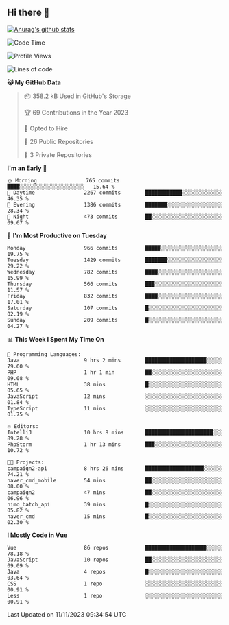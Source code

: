 ## Hi there 👋

[![Anurag's github stats](https://github-readme-stats.vercel.app/api?username=Songwonseok)](https://github.com/anuraghazra/github-readme-stats)



<!--START_SECTION:waka-->
![Code Time](http://img.shields.io/badge/Code%20Time-2%2C537%20hrs%2057%20mins-blue)

![Profile Views](http://img.shields.io/badge/Profile%20Views-0-blue)

![Lines of code](https://img.shields.io/badge/From%20Hello%20World%20I%27ve%20Written-34.8%20million%20lines%20of%20code-blue)

**🐱 My GitHub Data** 

> 📦 358.2 kB Used in GitHub's Storage 
 > 
> 🏆 69 Contributions in the Year 2023
 > 
> 💼 Opted to Hire
 > 
> 📜 26 Public Repositories 
 > 
> 🔑 3 Private Repositories 
 > 
**I'm an Early 🐤** 

```text
🌞 Morning                765 commits         ████░░░░░░░░░░░░░░░░░░░░░   15.64 % 
🌆 Daytime                2267 commits        ████████████░░░░░░░░░░░░░   46.35 % 
🌃 Evening                1386 commits        ███████░░░░░░░░░░░░░░░░░░   28.34 % 
🌙 Night                  473 commits         ██░░░░░░░░░░░░░░░░░░░░░░░   09.67 % 
```
📅 **I'm Most Productive on Tuesday** 

```text
Monday                   966 commits         █████░░░░░░░░░░░░░░░░░░░░   19.75 % 
Tuesday                  1429 commits        ███████░░░░░░░░░░░░░░░░░░   29.22 % 
Wednesday                782 commits         ████░░░░░░░░░░░░░░░░░░░░░   15.99 % 
Thursday                 566 commits         ███░░░░░░░░░░░░░░░░░░░░░░   11.57 % 
Friday                   832 commits         ████░░░░░░░░░░░░░░░░░░░░░   17.01 % 
Saturday                 107 commits         █░░░░░░░░░░░░░░░░░░░░░░░░   02.19 % 
Sunday                   209 commits         █░░░░░░░░░░░░░░░░░░░░░░░░   04.27 % 
```


📊 **This Week I Spent My Time On** 

```text
💬 Programming Languages: 
Java                     9 hrs 2 mins        ████████████████████░░░░░   79.60 % 
PHP                      1 hr 1 min          ██░░░░░░░░░░░░░░░░░░░░░░░   09.08 % 
HTML                     38 mins             █░░░░░░░░░░░░░░░░░░░░░░░░   05.65 % 
JavaScript               12 mins             ░░░░░░░░░░░░░░░░░░░░░░░░░   01.84 % 
TypeScript               11 mins             ░░░░░░░░░░░░░░░░░░░░░░░░░   01.75 % 

🔥 Editors: 
IntelliJ                 10 hrs 8 mins       ██████████████████████░░░   89.28 % 
PhpStorm                 1 hr 13 mins        ███░░░░░░░░░░░░░░░░░░░░░░   10.72 % 

🐱‍💻 Projects: 
campaign2-api            8 hrs 26 mins       ███████████████████░░░░░░   74.21 % 
naver_cmd_mobile         54 mins             ██░░░░░░░░░░░░░░░░░░░░░░░   08.00 % 
campaign2                47 mins             ██░░░░░░░░░░░░░░░░░░░░░░░   06.96 % 
nimo_batch_api           39 mins             █░░░░░░░░░░░░░░░░░░░░░░░░   05.82 % 
naver_cmd                15 mins             █░░░░░░░░░░░░░░░░░░░░░░░░   02.30 % 
```

**I Mostly Code in Vue** 

```text
Vue                      86 repos            ████████████████████░░░░░   78.18 % 
JavaScript               10 repos            ██░░░░░░░░░░░░░░░░░░░░░░░   09.09 % 
Java                     4 repos             █░░░░░░░░░░░░░░░░░░░░░░░░   03.64 % 
CSS                      1 repo              ░░░░░░░░░░░░░░░░░░░░░░░░░   00.91 % 
Less                     1 repo              ░░░░░░░░░░░░░░░░░░░░░░░░░   00.91 % 
```




 Last Updated on 11/11/2023 09:34:54 UTC
<!--END_SECTION:waka-->
